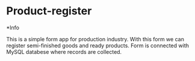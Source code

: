 # Product-register

*Info 

This is a simple form app for production industry.
With this form we can register semi-finished goods and ready products. 
Form is connected with MySQL databese where records are collected.